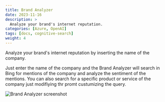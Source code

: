 ```yaml
---
title: Brand Analyzer
date: 2023-11-16
description: >
  Analyze your brand's internet reputation.
categories: [Azure, OpenAI]
tags: [docs, cognitive-search]
weight: 4
---
```


Analyze your brand's internet reputation by inserting the name of the company.

Just enter the name of the company and the Brand Analyzer will search in Bing for mentions of the company and analyze the sentiment of the mentions.
You can also search for a specific product or service of the company just modifiying thr promt custumizing the query.


![Brand Analyzer screenshot](/aihub/img/brandanalyzer.jpg)